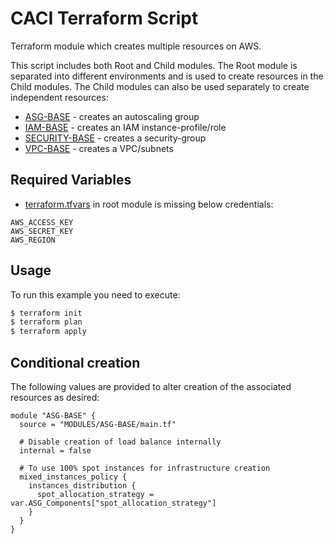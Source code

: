# CACI Terraform Script

Terraform module which creates multiple resources on AWS.

This script includes both Root and Child modules. The Root module is separated into different environments and is used to create resources in the Child modules. The Child modules can also be used separately to create independent resources:

- [ASG-BASE](https://github.com/elbeloved/CACI_Script/tree/main/MODULES/ASG-BASE) - creates an autoscaling group
- [IAM-BASE](https://github.com/elbeloved/CACI_Script/tree/main/MODULES/IAM-BASE) - creates an IAM instance-profile/role
- [SECURITY-BASE](https://github.com/elbeloved/CACI_Script/tree/main/MODULES/SECURITY-BASE) - creates a security-group
- [VPC-BASE](https://github.com/elbeloved/CACI_Script/tree/main/MODULES/VPC-BASE) - creates a VPC/subnets

## Required Variables

- [terraform.tfvars](https://github.com/elbeloved/CACI_Script/tree/main/Environment/DEV/us-east-1/terraform.tfvars) in root module is missing below credentials:

```hcl
AWS_ACCESS_KEY
AWS_SECRET_KEY
AWS_REGION
```

## Usage

To run this example you need to execute:

```bash
$ terraform init
$ terraform plan
$ terraform apply
```

## Conditional creation

The following values are provided to alter creation of the associated resources as desired:

```hcl
module "ASG-BASE" {
  source = "MODULES/ASG-BASE/main.tf"

  # Disable creation of load balance internally
  internal = false

  # To use 100% spot instances for infrastructure creation 
  mixed_instances_policy {
    instances_distribution {
      spot_allocation_strategy = var.ASG_Components["spot_allocation_strategy"]
    }
  }
}
```
